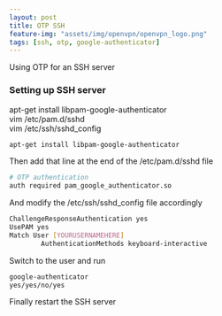 ```yaml
---
layout: post
title: OTP SSH
feature-img: "assets/img/openvpn/openvpn_logo.png"
tags: [ssh, otp, google-authenticator]
---
```



Using OTP for an SSH server

### Setting up SSH server
apt-get install libpam-google-authenticator                                                                                                                       
vim /etc/pam.d/sshd                                                                                                                                               
vim /etc/ssh/sshd_config      
```bash
apt-get install libpam-google-authenticator
```

Then add that line at the end of the /etc/pam.d/sshd file
```bash
# OTP authentication
auth required pam_google_authenticator.so
```

And modify the /etc/ssh/sshd_config file accordingly
```bash
ChallengeResponseAuthentication yes
UsePAM yes
Match User [YOURUSERNAMEHERE]
        AuthenticationMethods keyboard-interactive
```
Switch to the user and run 
```bash
google-authenticator
yes/yes/no/yes
```

Finally restart the SSH server
